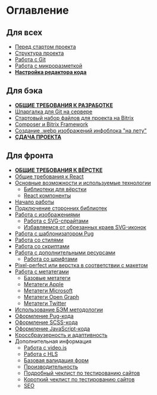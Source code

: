 # Оглавление

## Для всех
* [Перед стартом проекта](00_all.md)
* [Структура проекта](24_structure.md)
* [Работа с Git](24_git.md)
* [Работа с микроразметкой](30_microdata.md)
* **[Настройка редактора кода](35_options.md)**

## Для бэка

* **[ОБЩИЕ ТРЕБОВАНИЯ К РАЗРАБОТКЕ](00_back.md)**
* [Шпаргалка для Git на сервере](24_git_install.md)
* [Стартовый набор файлов для проекта на Bitrix](https://github.com/CedroAgency/backend_bx_starter_pack)
* [Composer и Bitrix Framework](32_composer.md)
* [Создание .webp изображений инфоблока "на лету"](29_webp-on-fly.md)
* **[СДАЧА ПРОЕКТА](33_final-step.md)**

## Для фронта

* **[ОБЩИЕ ТРЕБОВАНИЯ К ВЁРСТКЕ](00_front.md)**
* [Общие требования к React](34_codestyle-react.md)
* [Основные возможности и используемые технологии](01_technologies.md)
    * [Библиотеки для вёрстки](28_libs.md)
    * [React компоненты](36_libs-react.md)
* [Начало работы](03_installation.md)
* [Подключение сторонних библиотек](06_libraries.md)
* [Работа с изображениями](07_images.md)
    * [Работа с SVG-спрайтами](07_images.md#Работа-с-svg-спрайтами)
    * [Избавляемся от обрезанных краев SVG-иконок](07_images.md##избавляемся-от-обрезанных-краев-svg-иконок)
* [Работа с шаблонизатором Pug](08_templates.md)
* [Работа со стилями](09_styles.md)
* [Работа со скриптами](10_scripts.md)
* [Работа с дополнительными ресурсами](11_assets.md)
    * [Работа со шрифтами](11_assets.md#Работа-со-шрифтами)
* [Pixel-perfect или верстка в соответствии с макетом](13_pixel-perfect.md)
* [Работа с метатегами](15_metatags.md)
    * [Базовые метатеги](15_metatags.md#Базовые-метатеги)
    * [Метатеги Apple](15_metatags.md#Метатеги-apple)
    * [Метатеги Microsoft](15_metatags.md#Метатеги-microsoft)
    * [Метатеги Open Graph](15_metatags.md#метатеги-open-graph)
    * [Метатеги Twitter](15_metatags.md#Метатеги-twitter)
* [Использование БЭМ методологии](21_bem.md)
* [Оформление Pug-кода](16_codestyle-pug.md)
* [Оформление SCSS-кода](17_codestyle-scss.md)
* [Оформление JavaScript-кода](18_codestyle-javascript.md)
* [Кроссбраузерность и адаптивность](22_crossbrowser_adaptive.md)
* Дополнительная информация
    * [Работа с video.js](19_video-js.md)
    * [Работа с HLS](20_hls.md)
    * [Базовая валидация форм](27_validation.md)
    * [Производительность](23_perfomance.md)
    * [Подробный чеклист по тестированию сайтов](25_checklist.md)
    * [Короткий чеклист по тестированию сайтов](26_short_checklist.md)
    * [SEO](31_seo.md)

